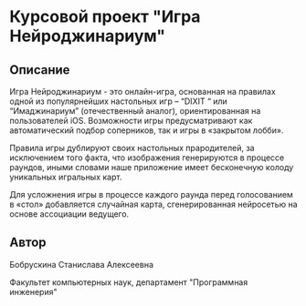 # Курсовой проект "Игра Нейроджинариум"
## Описание

Игра Нейроджинариум - это онлайн-игра, основанная на правилах одной из популярнейших настольных игр – “DIXIT “ или “Имаджинариум” (отечественный аналог), ориентированная на пользователей iOS. Возможности игры предусматривают как автоматический подбор соперников, так и игры в «закрытом лобби». 

Правила игры дублируют своих настольных прародителей, за исключением того факта, что изображения генерируются в процессе раундов, иными словами наше приложение имеет бесконечную колоду уникальных игральных карт. 

Для усложнения игры в процессе каждого раунда перед голосованием в «стол» добавляется случайная карта, сгенерированная нейросетью на основе ассоциации ведущего.

## Автор

Бобрускина Станислава Алексеевна

Факультет компьютерных наук, департамент "Программная инженерия"

